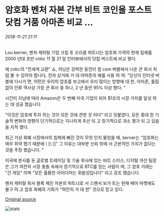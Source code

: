 # 암호화 벤처 자본 간부 비트 코인을 포스트 닷컴 거품 아마존 비교 ...

###### 2018-11-21 21:11

Lou kerner, 벤처 캐피털 기업 크립 토 오라클 파트너는 암호화 가격의 현재 침체를 2000 년대 초반 cnbc 11 월 21 일 인터뷰에서의 닷컴 버스트에 비교 했다.

에 cnbc의 "전세계 교환" 쇼, 커닝은 강력한 동전이 점 com 버블에서 나온 큰 회사 처럼 볼 수 있어야 합니다, 전자 상거래 거 대 아마존의 예를 사용 하 여: "당신이 인터넷 버블에 다시가 면, 어떤은 우리의 암호를 보고에서 우리 많이는 방향에 대 한, 아마존, 틀림 없이 인류 역사상 가장 큰 회사 중 하나, 2 년 동안 95% 이상 했다. "

시간이 지남에 따라 Amazon은 두 번째 미국 기업이 되어 $1조의 시장 가치를 달성 하는 데 성공 했습니다.

"이것은 암호에 투자 하는 것이 모든 것에 관한 것 이다" 라고 덧붙였다, 모든 중대 한 기술적 변화의 영향이 단기적으로는 지나치게 추산 되 고 장기적으로 과소 평가 되 고 있음을 지적 했다.

최근 가상 화폐 시장에서의 침체에 빠진 것이 무엇 인지 물었을 때, kerner는 "암호화는 매우 취약 했기 때문에 \ [\ [\]" 그 이유는 대부분 신뢰 밖에 서 근본적인 가치가 없다는 것을 주장 했습니다. "

미국에 본사를 둔 글로벌 트레이딩 및 기술 회사에 있는 바트 스미스, 디지털 자산 팀장은 그가 여전히 시장 충돌 속에서 장기적으로 BTC를 믿는 사람이 며, 그 암호 거래는 "긴 게임" 이며 "모든 훌륭한 아이디어는 휘발성입니다" 라고 강조 했습니다.

벤처 캐피탈 회사 블록 체인 자본의 파트너로 서 스펜서 보가 트는 현재 베어 마켓에도 불구 하 고 암호 화폐의 기회가 "여전히 거 대 한" 것으로 믿고 있다.

[Original source](https://cointelegraph.com/news/crypto-venture-capital-exec-compares-bitcoin-to-post-dot-com-bubble-amazon)

![stats](https://c.statcounter.com/11760860/0/a89fa40b/1/ "stats")